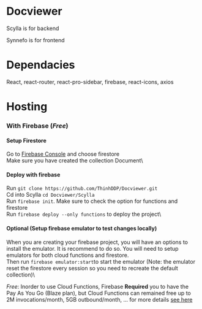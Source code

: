 # Docviewer
Scylla is for backend

Synnefo is for frontend

# Dependacies
React, react-router, react-pro-sidebar, firebase, react-icons, axios

# Hosting
### With Firebase (*Free*)
#### Setup Firestore
Go to [Firebase Console](https://console.firebase.google.com) and choose firestore\
Make sure you have created the collection Document\

#### Deploy with firebase
Run `git clone https://github.com/ThinhDDP/Docviewer.git`\
Cd into Scylla `cd Docviewer/Scylla`\
Run `firebase init`. Make sure to check the option for functions and firestore\
Run `firebase deploy --only functions` to deploy the project\

#### Optional (Setup firebase emulator to test changes locally)
When you are creating your firebase project, you will have an options to install the emulator. It is recommend to do so. You will need to setup emulators for both cloud functions and firestore.\
Then run `firebase emulator:start`to start the emulator (Note: the emulator reset the firestore every session so you need to recreate the default collection)\



*Free*: Inorder to use Cloud Functions, Firebase **Required** you to have the Pay As You Go (Blaze plan), but Cloud Functions can remained free up to 2M invocations/month, 5GB outbound/month, ... for more details [see here](https://firebase.google.com/pricing#cloud-functions)
